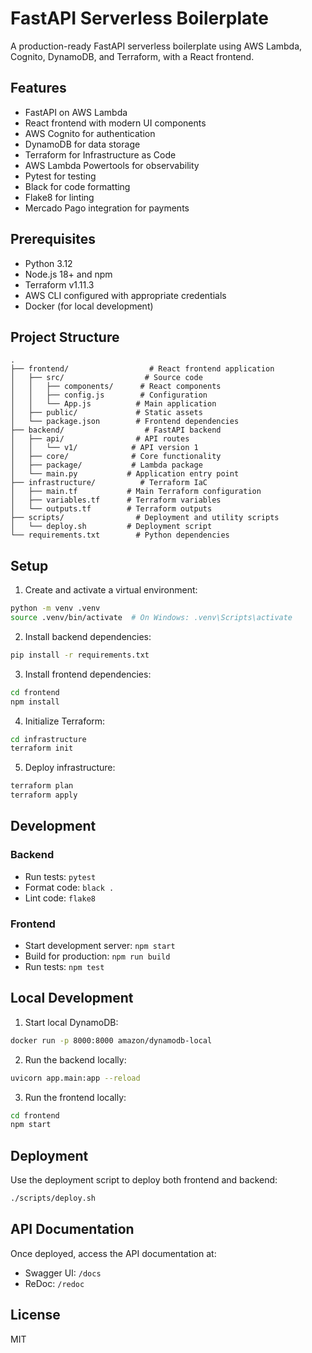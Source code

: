 # FastAPI Serverless Boilerplate

A production-ready FastAPI serverless boilerplate using AWS Lambda, Cognito, DynamoDB, and Terraform, with a React frontend.

## Features

- FastAPI on AWS Lambda
- React frontend with modern UI components
- AWS Cognito for authentication
- DynamoDB for data storage
- Terraform for Infrastructure as Code
- AWS Lambda Powertools for observability
- Pytest for testing
- Black for code formatting
- Flake8 for linting
- Mercado Pago integration for payments

## Prerequisites

- Python 3.12
- Node.js 18+ and npm
- Terraform v1.11.3
- AWS CLI configured with appropriate credentials
- Docker (for local development)

## Project Structure

```
.
├── frontend/                  # React frontend application
│   ├── src/                  # Source code
│   │   ├── components/      # React components
│   │   ├── config.js        # Configuration
│   │   └── App.js          # Main application
│   ├── public/             # Static assets
│   └── package.json        # Frontend dependencies
├── backend/                  # FastAPI backend
│   ├── api/                # API routes
│   │   └── v1/            # API version 1
│   ├── core/              # Core functionality
│   ├── package/           # Lambda package
│   └── main.py           # Application entry point
├── infrastructure/          # Terraform IaC
│   ├── main.tf           # Main Terraform configuration
│   ├── variables.tf      # Terraform variables
│   └── outputs.tf        # Terraform outputs
├── scripts/                # Deployment and utility scripts
│   └── deploy.sh         # Deployment script
└── requirements.txt        # Python dependencies
```

## Setup

1. Create and activate a virtual environment:
```bash
python -m venv .venv
source .venv/bin/activate  # On Windows: .venv\Scripts\activate
```

2. Install backend dependencies:
```bash
pip install -r requirements.txt
```

3. Install frontend dependencies:
```bash
cd frontend
npm install
```

4. Initialize Terraform:
```bash
cd infrastructure
terraform init
```

5. Deploy infrastructure:
```bash
terraform plan
terraform apply
```

## Development

### Backend
- Run tests: `pytest`
- Format code: `black .`
- Lint code: `flake8`

### Frontend
- Start development server: `npm start`
- Build for production: `npm run build`
- Run tests: `npm test`

## Local Development

1. Start local DynamoDB:
```bash
docker run -p 8000:8000 amazon/dynamodb-local
```

2. Run the backend locally:
```bash
uvicorn app.main:app --reload
```

3. Run the frontend locally:
```bash
cd frontend
npm start
```

## Deployment

Use the deployment script to deploy both frontend and backend:
```bash
./scripts/deploy.sh
```

## API Documentation

Once deployed, access the API documentation at:
- Swagger UI: `/docs`
- ReDoc: `/redoc`

## License

MIT 